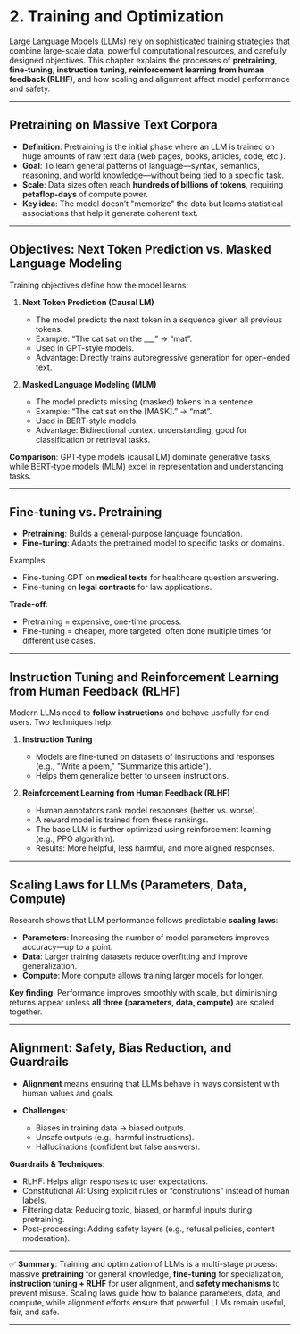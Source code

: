 # 2. Training and Optimization

Large Language Models (LLMs) rely on sophisticated training strategies that combine large-scale data, powerful computational resources, and carefully designed objectives. This chapter explains the processes of **pretraining**, **fine-tuning**, **instruction tuning**, **reinforcement learning from human feedback (RLHF)**, and how scaling and alignment affect model performance and safety.

---

## Pretraining on Massive Text Corpora

* **Definition**: Pretraining is the initial phase where an LLM is trained on huge amounts of raw text data (web pages, books, articles, code, etc.).
* **Goal**: To learn general patterns of language—syntax, semantics, reasoning, and world knowledge—without being tied to a specific task.
* **Scale**: Data sizes often reach **hundreds of billions of tokens**, requiring **petaflop-days** of compute power.
* **Key idea**: The model doesn’t "memorize" the data but learns statistical associations that help it generate coherent text.

---

## Objectives: Next Token Prediction vs. Masked Language Modeling

Training objectives define how the model learns:

1. **Next Token Prediction (Causal LM)**

   * The model predicts the next token in a sequence given all previous tokens.
   * Example: “The cat sat on the \_\_\_” → “mat”.
   * Used in GPT-style models.
   * Advantage: Directly trains autoregressive generation for open-ended text.

2. **Masked Language Modeling (MLM)**

   * The model predicts missing (masked) tokens in a sentence.
   * Example: “The cat sat on the \[MASK].” → “mat”.
   * Used in BERT-style models.
   * Advantage: Bidirectional context understanding, good for classification or retrieval tasks.

**Comparison**: GPT-type models (causal LM) dominate generative tasks, while BERT-type models (MLM) excel in representation and understanding tasks.

---

## Fine-tuning vs. Pretraining

* **Pretraining**: Builds a general-purpose language foundation.
* **Fine-tuning**: Adapts the pretrained model to specific tasks or domains.

Examples:

* Fine-tuning GPT on **medical texts** for healthcare question answering.
* Fine-tuning on **legal contracts** for law applications.

**Trade-off**:

* Pretraining = expensive, one-time process.
* Fine-tuning = cheaper, more targeted, often done multiple times for different use cases.

---

## Instruction Tuning and Reinforcement Learning from Human Feedback (RLHF)

Modern LLMs need to **follow instructions** and behave usefully for end-users. Two techniques help:

1. **Instruction Tuning**

   * Models are fine-tuned on datasets of instructions and responses (e.g., "Write a poem," "Summarize this article").
   * Helps them generalize better to unseen instructions.

2. **Reinforcement Learning from Human Feedback (RLHF)**

   * Human annotators rank model responses (better vs. worse).
   * A reward model is trained from these rankings.
   * The base LLM is further optimized using reinforcement learning (e.g., PPO algorithm).
   * Results: More helpful, less harmful, and more aligned responses.

---

## Scaling Laws for LLMs (Parameters, Data, Compute)

Research shows that LLM performance follows predictable **scaling laws**:

* **Parameters**: Increasing the number of model parameters improves accuracy—up to a point.
* **Data**: Larger training datasets reduce overfitting and improve generalization.
* **Compute**: More compute allows training larger models for longer.

**Key finding**: Performance improves smoothly with scale, but diminishing returns appear unless **all three (parameters, data, compute)** are scaled together.

---

## Alignment: Safety, Bias Reduction, and Guardrails

* **Alignment** means ensuring that LLMs behave in ways consistent with human values and goals.
* **Challenges**:

  * Biases in training data → biased outputs.
  * Unsafe outputs (e.g., harmful instructions).
  * Hallucinations (confident but false answers).

**Guardrails & Techniques**:

* RLHF: Helps align responses to user expectations.
* Constitutional AI: Using explicit rules or “constitutions” instead of human labels.
* Filtering data: Reducing toxic, biased, or harmful inputs during pretraining.
* Post-processing: Adding safety layers (e.g., refusal policies, content moderation).

---

✅ **Summary**:
Training and optimization of LLMs is a multi-stage process: massive **pretraining** for general knowledge, **fine-tuning** for specialization, **instruction tuning + RLHF** for user alignment, and **safety mechanisms** to prevent misuse. Scaling laws guide how to balance parameters, data, and compute, while alignment efforts ensure that powerful LLMs remain useful, fair, and safe.

---
